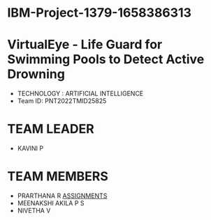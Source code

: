 # IBM-Project-1379-1658386313
# VirtualEye - Life Guard for Swimming Pools to Detect Active Drowning

- TECHNOLOGY : ARTIFICIAL INTELLIGENCE
- Team ID: PNT2022TMID25825

# TEAM LEADER

- KAVINI P

# TEAM MEMBERS
- PRARTHANA R          [ASSIGNMENTS](https://github.com/IBM-EPBL/IBM-Project-1379-1658386313/tree/main/ASSIGNMENTS/PRARTHANA-TEAM%20MEMBER)
- MEENAKSHI AKILA P S
- NIVETHA V


